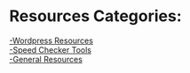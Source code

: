# Resources Categories:
[-Wordpress Resources](https://rs-navid.github.io/Web-Design-Resources/wordpress) <br>
[-Speed Checker Tools](https://rs-navid.github.io/Web-Design-Resources/speed-checker-tools) <br>
[-General Resources](https://rs-navid.github.io/Web-Design-Resources/assets) 
